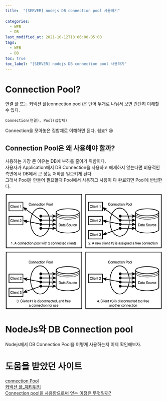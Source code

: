 ```yaml
---
title:  "[SERVER] nodejs DB connection pool 사용하기"

categories:
  - WEB
  - DB
last_modified_at: 2021-10-12T18:06:00-05:00
tags:
  - WEB
  - DB
toc: true
toc_label: "[SERVER] nodejs DB connection pool 사용하기"
---
```


# Connection Pool?
연결 풀 또는 커넥션 풀(connection pool)은 단어 두개로 나눠서 보면 간단히 이해할 수 있다.

`Connection(연결), Pool(집합체)` 

Connection을 모아놓은 집합체로 이해하면 된다. 쉽죠? 😃

## Connection Pool은 왜 사용해야 할까?

사용하는 가장 큰 이유는 DB에 부하를 줄이기 위함이다.<br>
사용자가 Application에서 DB Connection을 사용하고 해제하지 않는다면 비용적인 측면에서 DB에서 큰 성능 저하를 일으키게 된다.<br>
그래서 Pool을 만들어 필요할때 Pool에서 사용하고 사용이 다 완료되면 Pool에 반납한다.

![Image Alt 텍스트](/assets/img/db/connectionpool.jpeg)  


# NodeJs와 DB Connection pool
Nodejs에서 DB Connection Pool을 어떻게 사용하는지 이제 확인해보자.



# 도움을 받았던 사이트
[connection Pool](https://ko.wikipedia.org/wiki/%EC%97%B0%EA%B2%B0_%ED%92%80)<br>
[커넥션 풀_제티위키](https://zetawiki.com/wiki/%EC%BB%A4%EB%84%A5%EC%85%98_%ED%92%80)<br>
[Connection pool을 사용함으로써 얻는 이점은 무엇일까?](https://1-7171771.tistory.com/119)